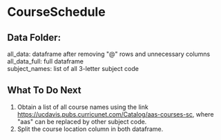 # CourseSchedule
## Data Folder:
all_data: dataframe after removing "@" rows and unnecessary columns\
all_data_full: full dataframe \
subject_names: list of all 3-letter subject code

## What To Do Next
1. Obtain a list of all course names using the link https://ucdavis.pubs.curricunet.com/Catalog/aas-courses-sc, where "aas" can be replaced by other subject code.
2. Split the course location column in both dataframe.
